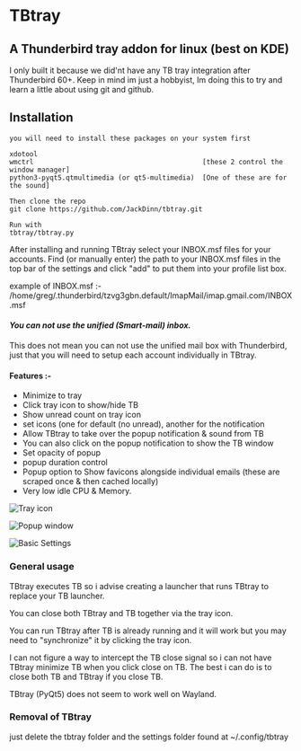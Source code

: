 # TBtray #

## A Thunderbird tray addon for linux (best on KDE) ##

I only built it because we did'nt have any TB tray integration after Thunderbird 60+.
Keep in mind im just a hobbyist, Im doing this to try and learn a little about using git and github.


## Installation ##

    you will need to install these packages on your system first

    xdotool
    wmctrl                                          [these 2 control the window manager]
    python3-pyqt5.qtmultimedia (or qt5-multimedia)  [One of these are for the sound]
    
    Then clone the repo 
    git clone https://github.com/JackDinn/tbtray.git
    
    Run with
    tbtray/tbtray.py



After installing and running TBtray select your INBOX.msf files for your accounts. 
Find (or manually enter) the path to your INBOX.msf files in the top bar of the settings and click "add" to put them
into your profile list box.

example of INBOX.msf :-
/home/greg/.thunderbird/tzvg3gbn.default/ImapMail/imap.gmail.com/INBOX.msf


#### **_You can not use the unified (Smart-mail) inbox._** ####
This does not mean you can not use the unified mail box with Thunderbird, just that you will need to setup each account individually in TBtray.


#### Features :- ####

* Minimize to tray
* Click tray icon to show/hide TB
* Show unread count on tray icon
* set icons (one for default (no unread), another for the notification
* Allow TBtray to take over the popup notification & sound from TB
* You can also click on the popup notification to show the TB window
* Set opacity of popup
* popup duration control
* Popup option to Show favicons alongside individual emails (these are scraped once & then cached locally)
* Very low idle CPU & Memory.



![Tray icon](https://i.imgur.com/Kocpyo8.png)

![Popup window](https://i.imgur.com/0AnneUK.png)

![Basic Settings](https://i.imgur.com/vZ7ZhT9.png)


### General usage ###
TBtray executes TB so i advise creating a launcher that runs TBtray to replace your TB launcher.

You can close both TBtray and TB together via the tray icon.

You can run TBtray after TB is already running and it will work but you may need to "synchronize" it by clicking the tray icon.

I can not figure a way to intercept the TB close signal so i can not have TBtray minimize TB when you click close on TB. The best i can do is to close both TB and TBtray if you close TB.

TBtray (PyQt5) does not seem to work well on Wayland.


### Removal of TBtray ###
just delete the tbtray folder and the settings folder found at ~/.config/tbtray